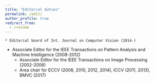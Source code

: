 ```yaml
---
title: "Editorial duties"
permalink: /edit/
author_profile: true
redirect_from:
  - /resume
---
```


	* Editorial board of Int. Journal on Computer Vision (2014-)
  * Associate Editor for the IEEE Transactions on Pattern Analysis and Machine Intelligence (2008-2012)
	* Associate Editor for the IEEE Transactions on Image Processing (2002-2006)
	* Area chair for ECCV (2008, 2010, 2012, 2014), ICCV (2011, 2013), BMVC (2017)


